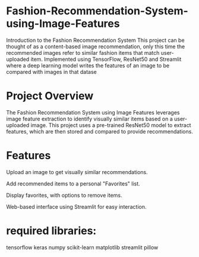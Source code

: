 # Fashion-Recommendation-System-using-Image-Features

Introduction to the Fashion Recommendation System This project can be thought of as a content-based image recommendation, only this time the recommended images refer to similar fashion items that match user-uploaded item. Implemented using TensorFlow, ResNet50 and Streamlit where a deep learning model writes the features of an image to be compared with images in that datase

# Project Overview

The Fashion Recommendation System using Image Features leverages image feature extraction to identify visually similar items based on a user-uploaded image. This project uses a pre-trained ResNet50 model to extract features, which are then stored and compared to provide recommendations.

# Features

Upload an image to get visually similar recommendations.

Add recommended items to a personal "Favorites" list.

Display favorites, with options to remove items.

Web-based interface using Streamlit for easy interaction.

# required libraries:
tensorflow
keras
numpy
scikit-learn
matplotlib 
streamlit 
pillow

# 
